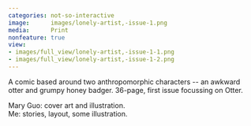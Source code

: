 ```yaml
---
categories: not-so-interactive
image:      images/lonely-artist,-issue-1.png
media:      Print
nonfeature: true
view:
- images/full_view/lonely-artist,-issue-1-1.png
- images/full_view/lonely-artist,-issue-1-2.png
---
```

A comic based around two anthropomorphic characters -- an awkward otter and
grumpy honey badger. 36-page, first issue focussing on Otter.

Mary Guo: cover art and illustration.  
Me: stories, layout, some illustration.

